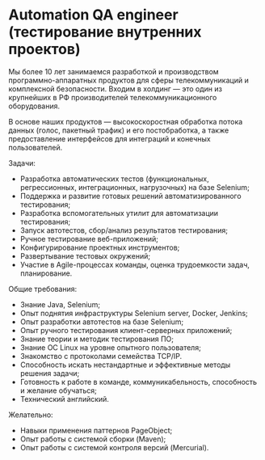 Automation QA engineer (тестирование внутренних проектов)
=========================================================

Мы более 10 лет занимаемся разработкой и производством программно-аппаратных продуктов для сферы телекоммуникаций и
комплексной безопасности. Входим в холдинг — это один из крупнейших в РФ производителей телекоммуникационного оборудования.

В основе наших продуктов — высокоскоростная обработка потока данных (голос, пакетный трафик) и его постобработка, а также
предоставление интерфейсов для интеграций и конечных пользователей.
   
Задачи:
  * Разработка автоматических тестов (функциональных, регрессионных, интеграционных, нагрузочных) на базе Selenium;
  * Поддержка и развитие готовых решений автоматизированного тестирования;
  * Разработка вспомогательных утилит для автоматизации тестирования;
  * Запуск автотестов, сбор/анализ результатов тестирования;
  * Ручное тестирование веб-приложений;
  * Конфигурирование проектных инструментов;
  * Развертывание тестовых окружений;
  * Участие в Agile-процессах команды, оценка трудоемкости задач, планирование.
  
Общие требования:
  * Знание Java, Selenium;
  * Опыт поднятия инфраструктуры Selenium server, Docker, Jenkins;
  * Опыт разработки автотестов на базе Selenium;
  * Опыт ручного тестирования клиент-серверных приложений;
  * Знание теории и методик тестирования ПО;
  * Знание ОС Linux на уровне опытного пользователя;
  * Знакомство с протоколами семейства TCP/IP.
  * Способность искать нестандартные и эффективные методы решения задачи;
  * Готовность к работе в команде, коммуникабельность, способность и желание обучаться;
  * Технический английский.

Желательно:
  * Навыки применения паттернов PageObject;
  * Опыт работы с системой сборки (Maven);
  * Опыт работы с системой контроля версий (Mercurial).
